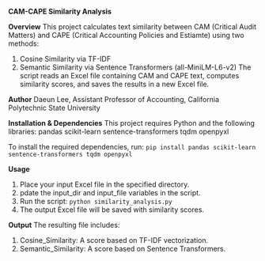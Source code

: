 **CAM-CAPE Similarity Analysis**

**Overview**
This project calculates text similarity between CAM (Critical Audit Matters) and CAPE (Critical Accounting Policies and Estiamte) using two methods:
1. Cosine Similarity via TF-IDF
2. Semantic Similarity via Sentence Transformers (all-MiniLM-L6-v2)
The script reads an Excel file containing CAM and CAPE text, computes similarity scores, and saves the results in a new Excel file.

**Author**
Daeun Lee,
Assistant Professor of Accounting,
California Polytechnic State University

**Installation & Dependencies**
This project requires Python and the following libraries:
pandas
scikit-learn
sentence-transformers
tqdm
openpyxl

To install the required dependencies, run:
```pip install pandas scikit-learn sentence-transformers tqdm openpyxl```

**Usage**
1. Place your input Excel file in the specified directory.
2. pdate the input_dir and input_file variables in the script.
3. Run the script:
```python similarity_analysis.py```
4. The output Excel file will be saved with similarity scores.

**Output**
The resulting file includes:
1. Cosine_Similarity: A score based on TF-IDF vectorization.
2. Semantic_Similarity: A score based on Sentence Transformers.
